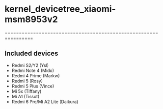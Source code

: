 # kernel_devicetree_xiaomi-msm8953v2
================================================================

## Included devices

+ Redmi S2/Y2 (Ysl)
+ Redmi Note 4 (Mido)
+ Redmi 4 Prime (Markw)
+ Redmi 5 (Rosy)
+ Redmi 5 Plus (Vince)
+ Mi 5x (Tiffany)
+ Mi A1 (Tissot)
+ Redmi 6 Pro/Mi A2 Lite (Daikura)